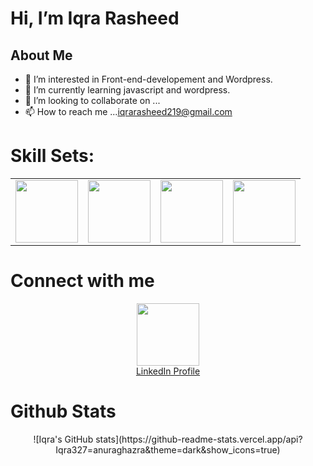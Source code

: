  # Hi, I’m Iqra Rasheed
## About Me
- 👀 I’m interested in Front-end-developement and Wordpress.
- 🌱 I’m currently learning javascript and wordpress.
- 💞️ I’m looking to collaborate on ...
- 📫 How to reach me ...<a href="iqrarasheed219@gmail.com">iqrarasheed219@gmail.com</a>

# Skill Sets:

<table>
  <tr>
    <td>
      <img src="https://encrypted-tbn0.gstatic.com/images?q=tbn:ANd9GcRsubI1xnS2EsbFC7IKOtHXy3o2yp5zNGHX8-mLk-0nVw&s" width="100px" height="100px" />
    </td>
    <td>
      <img src ="https://encrypted-tbn0.gstatic.com/images?q=tbn:ANd9GcSw0LdS4L15imsYMAFYhs2UVQuSSzhJC_VMysXfTaVDmQ&s" width ="100px" height="100px" />
    </td>
   <td>
    <img src="https://upload.wikimedia.org/wikipedia/commons/6/6a/JavaScript-logo.png" width ="100px" height="100px" />
   </td>
   <td>
    <img src="(https://www.vectorlogo.zone/logos/canva/canva-ar21.svg)" width ="100px" height="100px" />
   </td>
  </tr>
</table>

# Connect with me

<div align="center">
  <a href="https://www.linkedin.com/in/iqra-rasheed-84723a255/" target="blank"><img src="https://encrypted-tbn0.gstatic.com/images?q=tbn:ANd9GcS2Wb7G67EcR44qT3KQLlLzI1Fna_L2lPXfTI1sx8_z2w&s" width="100px" height="100px" align="center"/><br>LinkedIn Profile</a>
</div>

# Github Stats
<div align="center">
  ![Iqra's GitHub stats](https://github-readme-stats.vercel.app/api?Iqra327=anuraghazra&theme=dark&show_icons=true)
</div>

<!---
- 😄 Pronouns: ...
- ⚡ Fun fact: ...


Iqra327/Iqra327 is a ✨ special ✨ repository because its `README.md` (this file) appears on your GitHub profile.
You can click the Preview link to take a look at your changes.
--->
